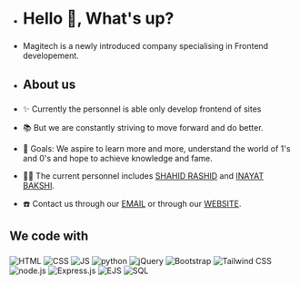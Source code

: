 -  <h1 align="left">Hello 🤗, What's up?</h1>

###
-  <p align="left">Magitech is a newly introduced company specialising in Frontend developement.</p>

###
- <h2 align="left">About us</h2>

###
-  <p align="left">✨ Currently the personnel is able only develop frontend of sites</p>
- <p>📚 But we are constantly striving to move forward and do better.</p>
- <p>🎯 Goals: We aspire to learn more and more, understand the world of 1's and 0's and hope to achieve knowledge and fame.</p>
- <p>👩‍💻 The current personnel includes <a href="https://github.com/shahidrashid1942">SHAHID RASHID</a> and <a href="https://github.com/inayatbakshi46/">INAYAT BAKSHI</a>.</p>
- <p>☎️ Contact us through our <a href="mailto:magitech19@gmail.com">EMAIL</a> or through our <a href="https://magi-tech.netlify.app/">WEBSITE</a>.</p>

###
<h2 align="left">We code with</h2>

###


![HTML](https://img.shields.io/badge/html-E34F26?style=for-the-badge&logo=html5&logoColor=white)
![CSS](https://img.shields.io/badge/css-1572B6?style=for-the-badge&logo=css3&logoColor=white)
![JS](https://img.shields.io/badge/javascript-323330?style=for-the-badge&logo=javascript&logoColor=F7DF1E)
![python](https://img.shields.io/badge/python-3776AB?style=for-the-badge&logo=python&logoColor=white)
![jQuery](https://img.shields.io/badge/jquery-0769AD?style=for-the-badge&logo=jquery&logoColor=white)
![Bootstrap](https://img.shields.io/badge/bootstrap-563D7C?style=for-the-badge&logo=bootstrap&logoColor=white)
![Tailwind CSS](https://img.shields.io/badge/tailwindcss-38B2AC?style=for-the-badge&logo=tailwindcss&logoColor=white)
![node.js](https://img.shields.io/badge/node.js-43853D?style=for-the-badge&logo=node.js&logoColor=white)
![Express.js](https://img.shields.io/badge/express.js-404D59?style=for-the-badge&logo=express&logoColor=white)
![EJS](https://img.shields.io/badge/ejs-589636?style=for-the-badge&logo=ejs&logoColor=white)
![SQL](https://img.shields.io/badge/mysql-00000F?style=for-the-badge&logo=mysql&logoColor=white)


###

<!---
magitech19/magitech19 is a ✨ special ✨ repository because its `README.md` (this file) appears on your GitHub profile.
You can click the Preview link to take a look at your changes.
--->
